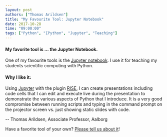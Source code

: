 ```yaml
---
layout: post
authors: ["Thomas Arildsen"]
title: "My Favourite Tool: Jupyter Notebook"
date: 2017-10-28
time: "09:00:00"
tags: ["Python", "IPython", "Jupyter", "Teaching"]
---
```


#### My favorite tool is ... the Jupyter Notebook.

One of my favourite tools is the [Jupyter notebook](http://jupyter.org/). I use it for teaching my students scientific 
computing with Python.

#### Why I like it: 

Using [Jupyter](http://jupyter.org/) with the plugin [RISE](https://github.com/damianavila/RISE), 
I can create presentations including code cells that I can edit and execute live during the presentation 
to demonstrate the various aspects of Python that I introduce. It is a very good compromise between running scripts 
and typing in the command prompt on the projector screen vs. just showing static slides with code.

-- Thomas Arildsen, Associate Professor, Aalborg

Have a favorite tool of your own? [Please 
tell us about it](https://docs.google.com/forms/d/e/1FAIpQLSeiu5NzJsLxYueaQrNn_qKbaa5JR2Sz12CeCRyedKQxwb54Dw/viewform)! 
